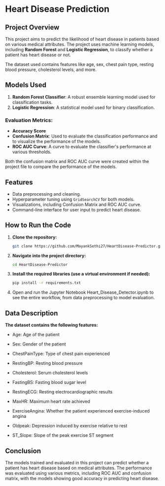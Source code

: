 # Heart Disease Prediction

## Project Overview

This project aims to predict the likelihood of heart disease in patients based on various medical attributes. The project uses machine learning models, including **Random Forest** and **Logistic Regression**, to classify whether a patient has heart disease or not. 

The dataset used contains features like age, sex, chest pain type, resting blood pressure, cholesterol levels, and more.

## Models Used

1. **Random Forest Classifier**: A robust ensemble learning model used for classification tasks.
2. **Logistic Regression**: A statistical model used for binary classification.

### Evaluation Metrics:
- **Accuracy Score**
- **Confusion Matrix**: Used to evaluate the classification performance and to visualize the performance of the models.
- **ROC AUC Curve**: A curve to evaluate the classifier's performance at various thresholds.

Both the confusion matrix and ROC AUC curve were created within the project file to compare the performance of the models.

## Features

- Data preprocessing and cleaning.
- Hyperparameter tuning using `GridSearchCV` for both models.
- Visualizations, including Confusion Matrix and ROC AUC curve.
- Command-line interface for user input to predict heart disease.

## How to Run the Code

1. **Clone the repository:**

   ```bash
   git clone https://github.com/MayankSethi27/HeartDisease-Predictor.git
2. **Navigate into the project directory:**

   ```bash
   cd HeartDisease-Predictor
3. **Install the required libraries (use a virtual environment if needed):**

   ```bash
   pip install -r requirements.txt
4. Open and run the Jupyter Notebook Heart_Disease_Detector.ipynb to see the entire workflow, from data preprocessing to model evaluation.


## Data Description

**The dataset contains the following features:**

- Age: Age of the patient
  
- Sex: Gender of the patient

- ChestPainType: Type of chest pain experienced

- RestingBP: Resting blood pressure

- Cholesterol: Serum cholesterol levels

- FastingBS: Fasting blood sugar level

- RestingECG: Resting electrocardiographic results

- MaxHR: Maximum heart rate achieved

- ExerciseAngina: Whether the patient experienced exercise-induced angina

- Oldpeak: Depression induced by exercise relative to rest

- ST_Slope: Slope of the peak exercise ST segment

## Conclusion
The models trained and evaluated in this project can predict whether a patient has heart disease based on medical attributes. The performance was evaluated using various metrics, including ROC AUC and confusion matrix, with the models showing good accuracy in predicting heart disease.
